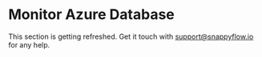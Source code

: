 # Monitor Azure Database

This section is getting refreshed. Get it touch with [support@snappyflow.io](mailto:support@snappyflow.io) for any help.

